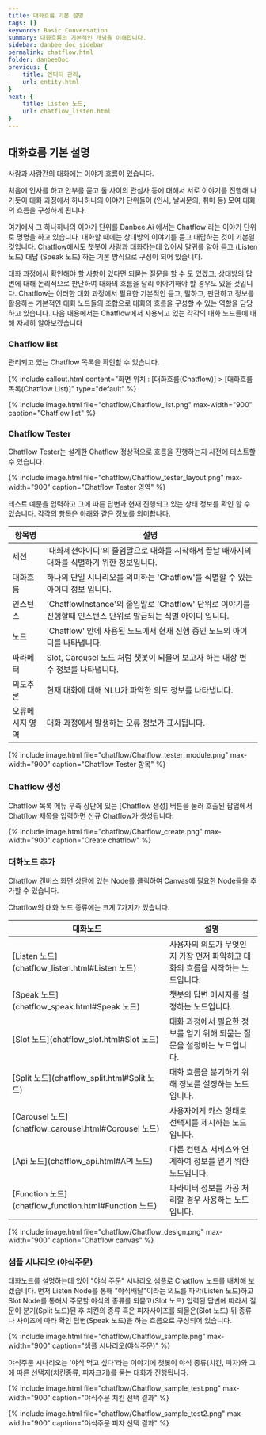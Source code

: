 ```yaml
---
title: 대화흐름 기본 설명
tags: []
keywords: Basic Conversation
summary: 대화흐름의 기본적인 개념을 이해합니다.
sidebar: danbee_doc_sidebar
permalink: chatflow.html
folder: danbeeDoc
previous: {
    title: 엔티티 관리, 
    url: entity.html
}
next: {
    title: Listen 노드,
    url: chatflow_listen.html
}
---
```


## 대화흐름 기본 설명

사람과 사람간의 대화에는 이야기 흐름이 있습니다. 

처음에 인사를 하고 안부를 묻고 둘 사이의 관심사 등에 대해서 서로 이야기를 진행해 나가듯이 대화 과정에서 하나하나의 이야기 단위들이 (인사, 날씨문의, 취미 등) 모여 대화의 흐름을 구성하게 됩니다. 

여기에서 그 하나하나의 이야기 단위를 Danbee.Ai 에서는 Chatflow 라는 이야기 단위로 명명을 하고 있습니다. 
대화할 때에는 상대방의 이야기를 듣고 대답하는 것이 기본일 것입니다. Chatflow에서도 챗봇이 사람과 대화하는데 있어서 말귀를 알아 듣고 (Listen 노드) 대답 (Speak 노드) 하는 기본 방식으로 구성이 되어 있습니다. 

대화 과정에서 확인해야 할 사항이 있다면 되묻는 질문을 할 수 도 있겠고, 상대방의 답변에 대해 논리적으로 판단하여 대화의 흐름을 달리 이야기해야 할 경우도 있을 것입니다. 
Chatflow는 이러한 대화 과정에서 필요한 기본적인 듣고, 말하고, 판단하고 정보를 활용하는 기본적인 대화 노드들의 조합으로 대화의 흐름을 구성할 수 있는 역할을 담당하고 있습니다. 
다음 내용에서는 Chatflow에서 사용되고 있는 각각의 대화 노드들에 대해 자세히 알아보겠습니다




### Chatflow list

관리되고 있는 Chatflow 목록을 확인할 수 있습니다.


{% include callout.html content="화면 위치 : [대화흐름(Chatflow)] > [대화흐름 목록(Chatflow List)]" type="default" %}


{% include image.html file="chatflow/Chatflow_list.png" max-width="900" caption="Chatflow list" %}


### Chatflow Tester

Chatflow Tester는 설계한 Chatflow 정상적으로 흐름을 진행하는지 사전에 테스트할 수 있습니다. 

{% include image.html file="chatflow/Chatflow_tester_layout.png" max-width="900" caption="Chatflow Tester 영역" %}


테스트 예문을 입력하고 그에 따른 답변과 현재 진행되고 있는 상태 정보를 확인 할 수 있습니다.
각각의 항목은 아래와 같은 정보를 의미합나다.


| 항목명 | 설명 | 
|-------------------------|------------------------|
| 세션 | '대화세션아이디'의 줄임말으로 대화를 시작해서 끝날 때까지의 대화를 식별하기 위한 정보입니다. |
| 대화흐름 | 하나의 단일 시나리오를 의미하는 'Chatflow'를 식별할 수 있는 아이디 정보 입니다.  |
| 인스턴스 | 'ChatflowInstance'의 줄임말로 'Chatflow' 단위로 이야기를 진행할때 인스턴스 단위로 발급되는 식별 아이디 입니다. |
| 노드 | 'Chatflow' 안에 사용된 노드에서 현재 진행 중인 노드의 아이디를 나타냅니다. |
| 파라메터 | Slot, Carousel 노드 처럼 챗봇이 되물어 보고자 하는 대상 변수 정보를 나타냅니다. |
| 의도추론 | 현재 대화에 대해 NLU가 파악한 의도 정보를 나타냅니다. |
| 오류메시지 영역 | 대화 과정에서 발생하는 오류 정보가 표시됩니다. |

{% include image.html file="chatflow/Chatflow_tester_module.png" max-width="900" caption="Chatflow Tester 항목" %}

### Chatflow 생성


Chatflow 목록 메뉴 우측 상단에 있는 [Chatflow 생성] 버튼을 눌러 호출된 팝업에서 Chatflow 제목을 입력하면 신규 Chatflow가 생성됩니다.

{% include image.html file="chatflow/Chatflow_create.png" max-width="900" caption="Create chatflow" %}


### 대화노드 추가

Chatflow 캔버스 화면 상단에 있는 Node를 클릭하여 Canvas에 필요한 Node들을 추가할 수 있습니다. 

Chatflow의 대화 노드 종류에는 크게 7가지가 있습니다.

| 대화노드 | 설명 | 
|--------|-------|
| [Listen 노드](chatflow_listen.html#Listen 노드) | 사용자의 의도가 무엇인지 가장 먼저 파악하고 대화의 흐름을 시작하는 노드입니다. |
| [Speak 노드](chatflow_speak.html#Speak 노드) | 챗봇의 답변 메시지를 설정하는 노드입니다. |
| [Slot 노드](chatflow_slot.html#Slot 노드) | 대화 과정에서 필요한 정보를 얻기 위해 되묻는 질문을 설정하는 노드입니다. |
| [Split 노드](chatflow_split.html#Split 노드) | 대화 흐름을 분기하기 위해 정보를 설정하는 노드입니다. |
| [Carousel 노드](chatflow_carousel.html#Corousel 노드) | 사용자에게 카스 형태로 선택지를 제시하는 노드입니다. |
| [Api 노드](chatflow_api.html#API 노드) | 다른 컨텐츠 서비스와 연계하여 정보를 얻기 위한 노드입니다. |
| [Function 노드](chatflow_function.html#Function 노드) | 파라미터 정보를 가공 처리할 경우 사용하는 노드입니다. |


{% include image.html file="chatflow/Chatflow_design.png" max-width="900" caption="Chatflow canvas" %}

### 샘플 시나리오 (야식주문)

대화노드를 설명하는데 있어 "야식 주문" 시나리오 샘플로 Chatflow 노드를 배치해 보겠습니다.
먼저 Listen Node를 통해 "야식배달"이라는 의도를 파악(Listen 노드)하고 Slot Node를 통해서 주문할 야식의 종류를 되묻고(Slot 노드) 입력된 답변에 따라서 질문이 분기(Split 노드)된 후 치킨의 종류 혹은 피자사이즈를 되물은(Slot 노드) 뒤 종류나 사이즈에 따라 확인 답변(Speak 노드)을 하는 흐름으로 구성되어 있습니다.

{% include image.html file="chatflow/Chatflow_sample.png" max-width="900" caption="샘플 시나리오(야식주문)" %}

야식주문 시나리오는 '야식 먹고 싶다'라는 이야기에 챗봇이 야식 종류(치킨, 피자)와 그에 따른 선택지(치킨종류, 피자크기)를 묻는 대화가 진행됩니다.

{% include image.html file="chatflow/Chatflow_sample_test.png" max-width="900" caption="야식주문 치킨 선택 결과" %}

{% include image.html file="chatflow/Chatflow_sample_test2.png" max-width="900" caption="야식주문 피자 선택 결과" %}
 